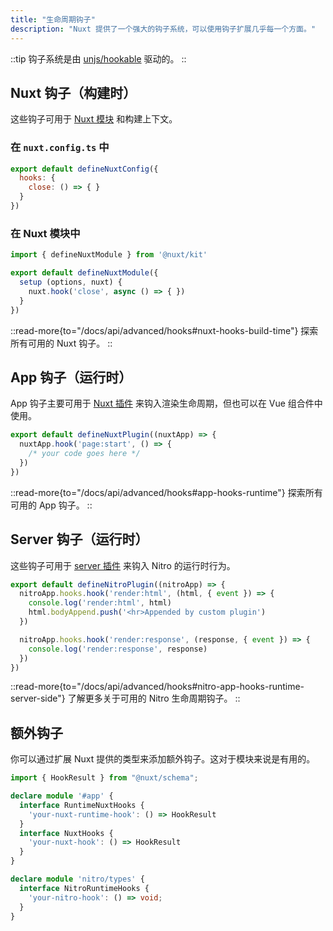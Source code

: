 ```yaml
---
title: "生命周期钩子"
description: "Nuxt 提供了一个强大的钩子系统，可以使用钩子扩展几乎每一个方面。"
---
```


::tip
钩子系统是由 [unjs/hookable](https://github.com/unjs/hookable) 驱动的。
::

## Nuxt 钩子（构建时）

这些钩子可用于 [Nuxt 模块](/docs/guide/going-further/modules) 和构建上下文。

### 在 `nuxt.config.ts` 中

```js [nuxt.config.ts]
export default defineNuxtConfig({
  hooks: {
    close: () => { }
  }
})
```

### 在 Nuxt 模块中

```js
import { defineNuxtModule } from '@nuxt/kit'

export default defineNuxtModule({
  setup (options, nuxt) {
    nuxt.hook('close', async () => { })
  }
})
```

::read-more{to="/docs/api/advanced/hooks#nuxt-hooks-build-time"}
探索所有可用的 Nuxt 钩子。
::

## App 钩子（运行时）

App 钩子主要可用于 [Nuxt 插件](/docs/guide/directory-structure/plugins) 来钩入渲染生命周期，但也可以在 Vue 组合件中使用。

```js [plugins/test.ts]
export default defineNuxtPlugin((nuxtApp) => {
  nuxtApp.hook('page:start', () => {
    /* your code goes here */
  })
})
```

::read-more{to="/docs/api/advanced/hooks#app-hooks-runtime"}
探索所有可用的 App 钩子。
::

## Server 钩子（运行时）

这些钩子可用于 [server 插件](/docs/guide/directory-structure/server#server-plugins) 来钩入 Nitro 的运行时行为。

```js [~/server/plugins/test.ts]
export default defineNitroPlugin((nitroApp) => {
  nitroApp.hooks.hook('render:html', (html, { event }) => {
    console.log('render:html', html)
    html.bodyAppend.push('<hr>Appended by custom plugin')
  })

  nitroApp.hooks.hook('render:response', (response, { event }) => {
    console.log('render:response', response)
  })
})
```

::read-more{to="/docs/api/advanced/hooks#nitro-app-hooks-runtime-server-side"}
了解更多关于可用的 Nitro 生命周期钩子。
::

## 额外钩子

你可以通过扩展 Nuxt 提供的类型来添加额外钩子。这对于模块来说是有用的。

```ts
import { HookResult } from "@nuxt/schema";

declare module '#app' {
  interface RuntimeNuxtHooks {
    'your-nuxt-runtime-hook': () => HookResult
  }
  interface NuxtHooks {
    'your-nuxt-hook': () => HookResult
  }
}

declare module 'nitro/types' {
  interface NitroRuntimeHooks {
    'your-nitro-hook': () => void;
  }
}
```

